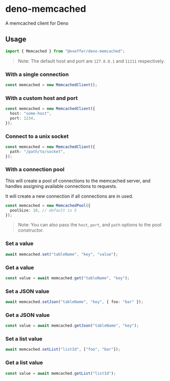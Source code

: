 # deno-memcached

A memcached client for Deno

## Usage

```typescript
import { Memcached } from "@eveffer/deno-memcached";
```

> Note: The default host and port are `127.0.0.1` and `11211` respectively.

### With a single connection

```typescript
const memcached = new MemcachedClient();
```

### With a custom host and port

```typescript
const memcached = new MemcachedClient({
  host: "some-host",
  port: 1234,
});
```

### Connect to a unix socket

```typescript
const memcached = new MemcachedClient({
  path: "/path/to/socket",
});
```

### With a connection pool

This will create a pool of connections to the memcached server, and handles
assigning available connections to requests.

It will create a new connection if all connections are in used.

```typescript
const memcached = new MemcachedPool({
  poolSize: 10, // default is 5
});
```

> Note: You can also pass the `host`, `port`, and `path` options to the pool
> constructor.

### Set a value

```typescript
await memcached.set("tableName", "key", "value");
```

### Get a value

```typescript
const value = await memcached.get("tableName", "key");
```

### Set a JSON value

```typescript
await memcached.setJson("tableName", "key", { foo: "bar" });
```

### Get a JSON value

```typescript
const value = await memcached.getJson("tableName", "key");
```

### Set a list value

```typescript
await memcached.setList("listId", ["foo", "bar"]);
```

### Get a list value

```typescript
const value = await memcached.getList("listId");
```
